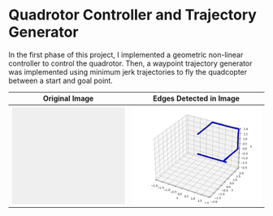 # Quadrotor Controller and Trajectory Generator

In the first phase of this project, I implemented a geometric non-linear controller to control the quadrotor. Then, a waypoint trajectory
generator was implemented using minimum jerk trajectories to fly the quadcopter between a start and goal point.



Original Image          |  Edges Detected in Image
:-------------------------:|:-------------------------:
![](animation/cube.gif)        |  ![](animation/cube_path.png)

